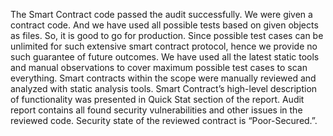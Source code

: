 The Smart Contract code passed the audit successfully. We were given a contract code. And we have used all possible tests based on given objects as files. So, it is good to go for production. Since possible test cases can be unlimited for such extensive smart contract protocol, hence we provide no such guarantee of future outcomes. We have used all the latest static tools and manual observations to cover maximum possible test cases to scan everything. Smart contracts within the scope were manually reviewed and analyzed with static analysis tools. Smart Contract’s high-level description of functionality was presented in Quick Stat section of the report. 
Audit report contains all found security vulnerabilities and other issues in the reviewed code. 
Security state of the reviewed contract is “Poor-Secured.”. 
